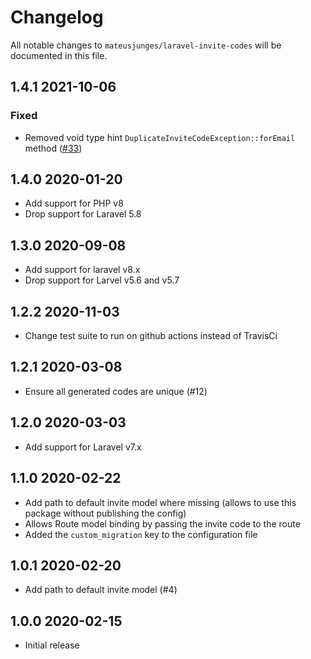 # Changelog

All notable changes to `mateusjunges/laravel-invite-codes` will be documented in this file.

## 1.4.1 2021-10-06
### Fixed 
- Removed void type hint `DuplicateInviteCodeException::forEmail` method ([#33](https://github.com/mateusjunges/laravel-invite-codes/pull/33))

## 1.4.0 2020-01-20
- Add support for PHP v8
- Drop support for Laravel 5.8

## 1.3.0 2020-09-08
- Add support for laravel v8.x
- Drop support for Larvel v5.6 and v5.7

## 1.2.2 2020-11-03
- Change test suite to run on github actions instead of TravisCi

## 1.2.1 2020-03-08
- Ensure all generated codes are unique (#12)

## 1.2.0 2020-03-03
- Add support for Laravel v7.x

## 1.1.0 2020-02-22
- Add path to default invite model where missing (allows to use this package without publishing the config)
- Allows Route model binding by passing the invite code to the route
- Added the `custom_migration` key to the configuration file

## 1.0.1 2020-02-20
- Add path to default invite model (#4)

## 1.0.0 2020-02-15
- Initial release
